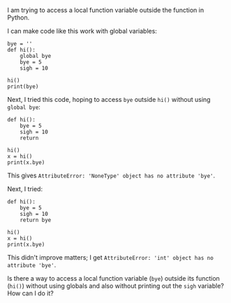 I am trying to access a local function variable outside the function in Python.

I can make code like this work with global variables:
```
bye = ''
def hi():
    global bye
    bye = 5
    sigh = 10

hi()
print(bye)
```
Next, I tried this code, hoping to access `bye` outside `hi()` without using `global bye`:
```
def hi():
    bye = 5 
    sigh = 10
    return

hi()
x = hi()
print(x.bye)
```
This gives `AttributeError: 'NoneType' object has no attribute 'bye'`.

Next, I tried:
```
def hi():
    bye = 5
    sigh = 10
    return bye

hi()
x = hi()
print(x.bye)
```
This didn't improve matters; I get `AttributeError: 'int' object has no attribute 'bye'`.

Is there a way to access a local function variable (`bye`) outside its function (`hi()`) without using globals and also without printing out the `sigh` variable? How can I do it?